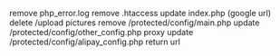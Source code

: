 remove php_error.log
remove .htaccess
update index.php (google url)
delete /upload pictures
remove /protected/config/main.php
update /protected/config/other_config.php proxy
update /protected/config/alipay_config.php return url